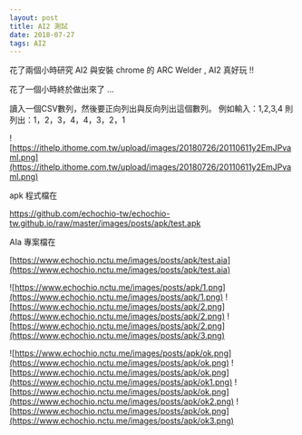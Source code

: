 ```yaml
---
layout: post
title: AI2 測試
date: 2018-07-27
tags: AI2
---
```


 花了兩個小時研究 AI2 與安裝 chrome 的 ARC Welder , AI2 真好玩 !!

花了一個小時終於做出來了 ...

讀入一個CSV數列，然後要正向列出與反向列出這個數列。 例如輸入：1,2,3,4 則列出：1，2，3，4，4，3，2，1

![https://ithelp.ithome.com.tw/upload/images/20180726/20110611y2EmJPvamI.png](https://ithelp.ithome.com.tw/upload/images/20180726/20110611y2EmJPvamI.png)

apk 程式檔在

https://github.com/echochio-tw/echochio-tw.github.io/raw/master/images/posts/apk/test.apk

AIa 專案檔在

[https://www.echochio.nctu.me/images/posts/apk/test.aia](https://www.echochio.nctu.me/images/posts/apk/test.aia)

![https://www.echochio.nctu.me/images/posts/apk/1.png](https://www.echochio.nctu.me/images/posts/apk/1.png)
![https://www.echochio.nctu.me/images/posts/apk/2.png](https://www.echochio.nctu.me/images/posts/apk/2.png)
![https://www.echochio.nctu.me/images/posts/apk/2.png](https://www.echochio.nctu.me/images/posts/apk/3.png)

![https://www.echochio.nctu.me/images/posts/apk/ok.png](https://www.echochio.nctu.me/images/posts/apk/ok.png)
![https://www.echochio.nctu.me/images/posts/apk/ok.png](https://www.echochio.nctu.me/images/posts/apk/ok1.png)
![https://www.echochio.nctu.me/images/posts/apk/ok.png](https://www.echochio.nctu.me/images/posts/apk/ok2.png)
![https://www.echochio.nctu.me/images/posts/apk/ok.png](https://www.echochio.nctu.me/images/posts/apk/ok3.png)
